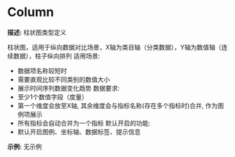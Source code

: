 # Column

**描述:**
柱状图类型定义
  
  柱状图，适用于纵向数据对比场景，X轴为类目轴（分类数据），Y轴为数值轴（连续数据），柱子纵向排列
  适用场景:
  - 数据项名称较短时
  - 需要直观比较不同类别的数值大小
  - 展示时间序列数据变化趋势
  数据要求:
  - 至少1个数值字段（度量）
  - 第一个维度会放至X轴, 其余维度会与指标名称(存在多个指标时)合并, 作为图例项展示
  - 所有指标会自动合并为一个指标
  默认开启的功能:
  - 默认开启图例、坐标轴、数据标签、提示信息

**示例:**
无示例

